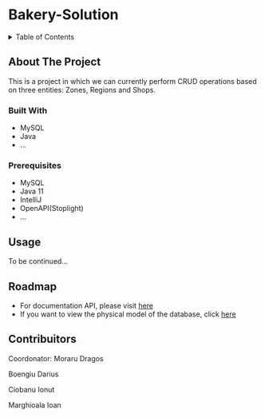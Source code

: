 # Bakery-Solution
<details>
  <summary>Table of Contents</summary>
  <ol>
    <li><a href="#about-the-project">About The Project</a></li>
    <li><a href="#built-with">Built With</a></li>
    <li><a href="#prerequisites">Prerequisites</a></li>
    <li><a href="#usage">Usage</a></li>
    <li><a href="#roadmap">Roadmap</a></li>
    <li><a href="#contribuitors">Contribuitors</a></li>
  </ol>
</details>

## About The Project

This is a project in which we can currently perform CRUD operations based on three entities: Zones, Regions and Shops.

### Built With

* MySQL
* Java
* ...

### Prerequisites

* MySQL
* Java 11
* IntelliJ
* OpenAPI(Stoplight)
* ...

## Usage

To be continued...

## Roadmap

* For documentation API, please visit [here](https://github.com/Capgemini-CS/Bakery-Solution/tree/main/Docs/OpenAPI)
* If you want to view the physical model of the database, click [here](https://github.com/Capgemini-CS/Bakery-Solution/tree/main/Docs/Model)

## Contribuitors

Coordonator: Moraru Dragos

Boengiu Darius

Ciobanu Ionut

Marghioala Ioan
